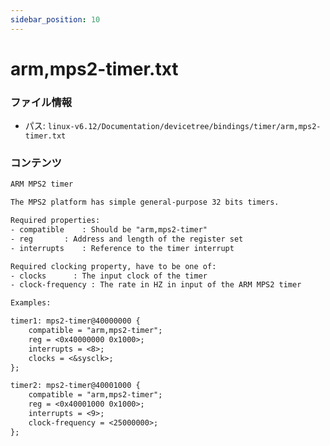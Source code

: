 ```yaml
---
sidebar_position: 10
---
```

# arm,mps2-timer.txt

### ファイル情報

- パス: `linux-v6.12/Documentation/devicetree/bindings/timer/arm,mps2-timer.txt`

### コンテンツ

```txt
ARM MPS2 timer

The MPS2 platform has simple general-purpose 32 bits timers.

Required properties:
- compatible	: Should be "arm,mps2-timer"
- reg		: Address and length of the register set
- interrupts	: Reference to the timer interrupt

Required clocking property, have to be one of:
- clocks	  : The input clock of the timer
- clock-frequency : The rate in HZ in input of the ARM MPS2 timer

Examples:

timer1: mps2-timer@40000000 {
	compatible = "arm,mps2-timer";
	reg = <0x40000000 0x1000>;
	interrupts = <8>;
	clocks = <&sysclk>;
};

timer2: mps2-timer@40001000 {
	compatible = "arm,mps2-timer";
	reg = <0x40001000 0x1000>;
	interrupts = <9>;
	clock-frequency = <25000000>;
};

```
